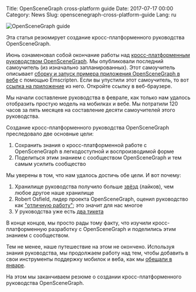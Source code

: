 Title: OpenSceneGraph cross-platform guide
Date: 2017-07-17 00:00
Category: News
Slug: openscenegraph-cross-platform-guide
Lang: ru

![OpenSceneGraph guide]({attach}/images/2017-07-openscenegraph-guide.png)

Эта статья резюмирует создание кросс-платформенного руководства OpenSceneGraph.

Июнь ознаменовал собой окончание работы над [кросс-платформенным руководством OpenSceneGraph](https://github.com/OGStudio/openscenegraph-cross-platform-guide). Мы опубликовали последний самоучитель (из изначально запланированных). Этот самоучитель описывает [сборку и запуск примера приложения OpenSceneGraph в вебе](https://github.com/OGStudio/openscenegraph-cross-platform-guide/tree/master/1.10.SampleWeb) с помощью Emscripten.
Если вы упустили этот самоучитель, то вот [ссылка на приложение](https://ogstudio.github.io/openscenegraph-cross-platform-guide/) из него. Откройте ссылку в веб-браузере.

Мы начали составление руководства в феврале, как только нам удалось отобразить простую модель на мобилках и вебе.
Мы потратили 120 часов за пять месяцев на составление десяти самоучителей этого руководства.

Создание кросс-платформенного руководства OpenSceneGraph преследовало две основные цели:

1. Сохранить знания о кросс-платформенной работе с OpenSceneGraph в легкодоступной и воспроизводимой форме
1. Поделиться этим знанием с сообществом OpenSceneGraph и тем самым усилить сообщество

Мы уверены в том, что нам удалось достичь обе цели. И вот почему:

1. Хранилище руководства получило больше [звёзд](https://github.com/OGStudio/openscenegraph-cross-platform-guide/stargazers) (лайков), чем любое другое наше хранилище
1. Robert Osfield, лидер проекта OpenSceneGraph, оценил руководство как ["отличную работу"](http://www.mail-archive.com/osg-users@lists.openscenegraph.org/msg74815.html); это значит для нас многое</li>
1. У руководства уже есть [два тикета](https://github.com/OGStudio/openscenegraph-cross-platform-guide/issues)

В конце концов, мы просто рады тому факту, что изучили кросс-платформенную разработку с OpenSceneGraph и поделились этим знанием с сообществом.

Тем не менее, наше путешествие на этом не окончено. Используя знания руководства, мы продолжаем работу над тем, чтобы добавить в свои инструменты поддержку мобилок и веба, как мы [обещали в январе](http://opengamestudio.org/lang/ru/news/2456).

На этом мы заканчиваем резюме о создании кросс-платформенного руководства OpenSceneGraph.
